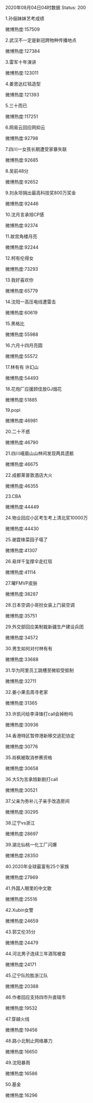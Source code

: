 2020年08月04日04时数据
Status: 200

1.孙俪妹妹艺考成绩

微博热度:157509

2.武汉不一定是新冠跨物种传播地点

微博热度:127384

3.雷军十年演讲

微博热度:123011

4.姜思达红毯造型

微博热度:121393

5.三十而已

微博热度:117251

6.网易云回应网抑云

微博热度:92798

7.四川一女孩长期遭受家暴失联

微博热度:92685

8.吴前48分

微博热度:92652

9.刘永坦捐出最高科技奖800万奖金

微博热度:92446

10.沈月言承旭CP感

微博热度:92374

11.故宫角楼月亮

微博热度:92244

12.柯有伦得女

微博热度:73293

13.我好喜欢你

微博热度:65779

14.沈阳一高压电线遭雷击

微博热度:60619

15.黑格比

微博热度:55988

16.六月十四月亮圆

微博热度:55572

17.林有有 许幻山

微博热度:54493

18.花炮厂应援顾佳放GJ烟花

微博热度:51885

19.popi

微博热度:46981

20.二十不惑

微博热度:46790

21.四川峨眉山山林间发现两具遗骸

微博热度:46675

22.成都莱普敦酒店大火

微博热度:46355

23.CBA

微博热度:44449

24.物业回应小区考生考上清北奖10000万

微博热度:44430

25.谢霆锋菜园子塌了

微博热度:41307

26.易烊千玺撑伞走红毯

微博热度:41114

27.曜FMVP皮肤

微博热度:38287

28.日本空调小哥扮女装上门装空调

微博热度:35751

29.外交部回应美制裁新疆生产建设兵团

微博热度:34572

30.男生如何对付林有有

微博热度:33688

31.华为阿里员工跳槽至微软受抵制

微博热度:32711

32.姜小果去周寻老家

微博热度:31365

33.许凯问给李泽锋打call会掉粉吗

微博热度:30936

34.香港特区暂停港新移交逃犯协定

微博热度:30776

35.肖枫被取消参赛资格

微博热度:30658

36.大S为言承旭新剧打call

微博热度:30521

37.父亲为弥补儿子亲手改造房间

微博热度:30295

38.辽宁vs浙江

微博热度:28697

39.湖北仙桃一化工厂闪爆

微博热度:28350

40.2020年全球最富有25个家族

微博热度:27969

41.外国人眼里的中文歌

微博热度:25516

42.Xubin女警

微博热度:24659

43.郭艾伦35分

微博热度:24479

44.河北男子连续三年酒驾被查

微博热度:24171

45.辽宁队险胜浙江队

微博热度:20388

46.作者回应支持四市升直辖市

微博热度:19532

47.穿越火线

微博热度:19456

48.路小北制止网络暴力

微博热度:16650

49.沈阳暴雨

微博热度:16586

50.基金

微博热度:16296


